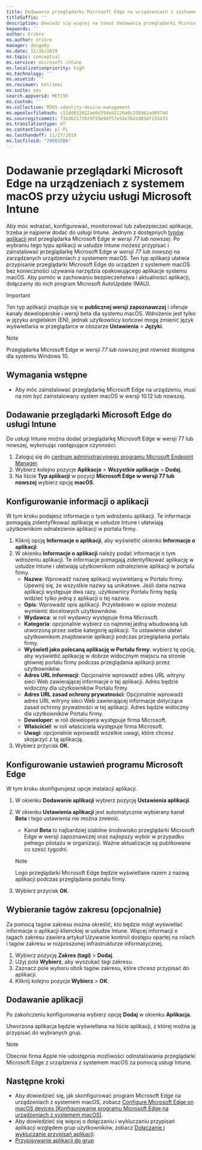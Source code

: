 ```yaml
---
title: Dodawanie przeglądarki Microsoft Edge na urządzeniach z systemem macOS przy użyciu usługi Microsoft Intune
titleSuffix: ''
description: Dowiedz się więcej na temat dodawania przeglądarki Microsoft Edge na urządzeniach z systemem macOS przy użyciu usługi Microsoft Intune.
keywords: ''
author: Erikre
ms.author: erikre
manager: dougeby
ms.date: 11/26/2019
ms.topic: conceptual
ms.service: microsoft-intune
ms.localizationpriority: high
ms.technology: ''
ms.assetid: ''
ms.reviewer: kellieei
ms.suite: ems
search.appverid: MET150
ms.custom: ''
ms.collection: M365-identity-device-management
ms.openlocfilehash: c31dd652022ae0d394ab2229a0c25b362ad8574d
ms.sourcegitcommit: 73b362173929f59e9df57e54e76d19834f155433
ms.translationtype: HT
ms.contentlocale: pl-PL
ms.lasthandoff: 11/27/2019
ms.locfileid: "74563586"
---
```

# <a name="add-microsoft-edge-to-macos-devices-using-microsoft-intune"></a>Dodawanie przeglądarki Microsoft Edge na urządzeniach z systemem macOS przy użyciu usługi Microsoft Intune

Aby móc wdrażać, konfigurować, monitorować lub zabezpieczać aplikacje, trzeba je najpierw dodać do usługi Intune. Jednym z dostępnych [typów aplikacji](~/apps/apps-add.md#app-types-in-microsoft-intune) jest przeglądarka Microsoft Edge *w wersji 77 lub nowszej*. Po wybraniu tego typu aplikacji w usłudze Intune możesz przypisać i zainstalować przeglądarkę Microsoft Edge *w wersji 77 lub nowszej* na zarządzanych urządzeniach z systemem macOS. Ten typ aplikacji ułatwia przypisanie przeglądarki Microsoft Edge do urządzeń z systemem macOS bez konieczności używania narzędzia opakowującego aplikacje systemu macOS. Aby pomóc w zachowaniu bezpieczeństwa i aktualności aplikacji, dołączamy do nich program Microsoft AutoUpdate (MAU).

> [!IMPORTANT]
> Ten typ aplikacji znajduje się w **publicznej wersji zapoznawczej** i oferuje kanały deweloperskie i wersji beta dla systemu macOS. Wdrożenie jest tylko w języku angielskim (EN), jednak użytkownicy końcowi mogą zmienić język wyświetlania w przeglądarce w obszarze **Ustawienia** > **Języki**. 

> [!NOTE]
> Przeglądarka Microsoft Edge *w wersji 77 lub nowszej* jest również dostępna dla systemu Windows 10.

## <a name="prerequisites"></a>Wymagania wstępne
- Aby móc zainstalować przeglądarkę Microsoft Edge na urządzeniu, musi na nim być zainstalowany system macOS w wersji 10.12 lub nowszej.

## <a name="add-microsoft-edge-to-intune"></a>Dodawanie przeglądarki Microsoft Edge do usługi Intune
Do usługi Intune można dodać przeglądarkę Microsoft Edge w wersji 77 lub nowszej, wykonując następujące czynności:

1. Zaloguj się do [centrum administracyjnego programu Microsoft Endpoint Manager](https://go.microsoft.com/fwlink/?linkid=2109431).
2. Wybierz kolejno pozycje **Aplikacje** > **Wszystkie aplikacje** > **Dodaj**.
3. Na liście **Typ aplikacji** w pozycji **Microsoft Edge w wersji 77 lub nowszej** wybierz opcję **macOS**.

## <a name="configure-app-information"></a>Konfigurowanie informacji o aplikacji
W tym kroku podajesz informacje o tym wdrożeniu aplikacji. Te informacje pomagają zidentyfikować aplikację w usłudze Intune i ułatwiają użytkownikom odnalezienie aplikacji w portalu firmy.

1. Kliknij opcję **Informacje o aplikacji**, aby wyświetlić okienko **Informacje o aplikacji**.
2. W okienku **Informacje o aplikacji** należy podać informacje o tym wdrożeniu aplikacji. Te informacje pomagają zidentyfikować aplikację w usłudze Intune i ułatwiają użytkownikom odnalezienie aplikacji w portalu firmy.
    - **Nazwa**: Wprowadź nazwę aplikacji wyświetlaną w Portalu firmy. Upewnij się, że wszystkie nazwy są unikatowe. Jeśli dana nazwa aplikacji występuje dwa razy, użytkownicy Portalu firmy będą widzieć tylko jedną z aplikacji o tej nazwie.
    - **Opis**: Wprowadź opis aplikacji. Przykładowo w opisie możesz wymienić docelowych użytkowników.
    - **Wydawca**: w roli wydawcy występuje firma Microsoft.
    - **Kategoria**: opcjonalnie wybierz co najmniej jedną wbudowaną lub utworzoną przez siebie kategorię aplikacji. To ustawienie ułatwi użytkownikom znajdowanie aplikacji podczas przeglądania portalu firmy.
    - **Wyświetl jako polecaną aplikację w Portalu firmy**: wybierz tę opcję, aby wyświetlić aplikację w dobrze widocznym miejscu na stronie głównej portalu firmy podczas przeglądania aplikacji przez użytkowników.
    - **Adres URL informacji**: Opcjonalnie wprowadź adres URL witryny sieci Web zawierającej informacje o tej aplikacji. Adres będzie widoczny dla użytkowników Portalu firmy.
    - **Adres URL zasad ochrony prywatności**: Opcjonalnie wprowadź adres URL witryny sieci Web zawierającej informacje dotyczące zasad ochrony prywatności w tej aplikacji. Adres będzie widoczny dla użytkowników Portalu firmy.
    - **Deweloper**: w roli dewelopera występuje firma Microsoft.
    - **Właściciel**: w roli właściciela występuje firma Microsoft.
    - **Uwagi**: opcjonalnie wprowadź wszelkie uwagi, które chcesz skojarzyć z tą aplikacją.
3. Wybierz przycisk **OK**.

## <a name="configure-microsoft-edge-settings"></a>Konfigurowanie ustawień programu Microsoft Edge
W tym kroku skonfigurujesz opcje instalacji aplikacji.

1. W okienku **Dodawanie aplikacji** wybierz pozycję **Ustawienia aplikacji**.
2. W okienku **Ustawienia aplikacji** jest automatycznie wybierany kanał **Beta** i tego ustawienia nie można zmienić.
    - Kanał **Beta** to najbardziej stabilne środowisko przeglądarki Microsoft Edge w wersji zapoznawczej oraz najlepszy wybór w przypadku pełnego pilotażu w organizacji. Ważne aktualizacje są publikowane co sześć tygodni.

    > [!NOTE]
    > Logo przeglądarki Microsoft Edge będzie wyświetlane razem z nazwą aplikacji podczas przeglądania portalu firmy.
3.  Wybierz przycisk **OK**.

## <a name="select-scope-tags-optional"></a>Wybieranie tagów zakresu (opcjonalnie)
Za pomocą tagów zakresu można określić, kto będzie mógł wyświetlać informacje o aplikacji klienckiej w usłudze Intune. Więcej informacji o tagach zakresu zawiera artykuł Używanie kontroli dostępu opartej na rolach i tagów zakresu w rozproszonej infrastrukturze informatycznej.
1.  Wybierz pozycję **Zakres (tagi)**  > **Dodaj**.
2.  Użyj pola **Wybierz**, aby wyszukać tagi zakresu.
3.  Zaznacz pole wyboru obok tagów zakresu, które chcesz przypisać do aplikacji.
4.  Kliknij kolejno pozycje **Wybierz** > **OK**.

## <a name="add-the-app"></a>Dodawanie aplikacji
Po zakończeniu konfigurowania wybierz opcję **Dodaj** w okienku **Aplikacja**. 

Utworzona aplikacja będzie wyświetlana na liście aplikacji, z której można ją przypisać do wybranych grup. 

> [!NOTE]
> Obecnie firma Apple nie udostępnia możliwości odinstalowania przeglądarki Microsoft Edge z urządzenia z systemem macOS za pomocą usługi Intune.

## <a name="next-steps"></a>Następne kroki
- Aby dowiedzieć się, jak skonfigurować program Microsoft Edge na urządzeniach z systemem macOS, zobacz [Configure Microsoft Edge on macOS devices (Konfigurowanie programu Microsoft Edge na urządzeniach z systemem macOS)](https://docs.microsoft.com/deployedge/configure-microsoft-edge-on-mac).
- Aby dowiedzieć się więcej o dołączaniu i wykluczaniu przypisań aplikacji względem grup użytkowników, zobacz [Dołączanie i wykluczanie przypisań aplikacji](~/apps/apps-inc-exl-assignments.md).
- [Przypisywanie aplikacji do grup](~/apps/apps-deploy.md)

